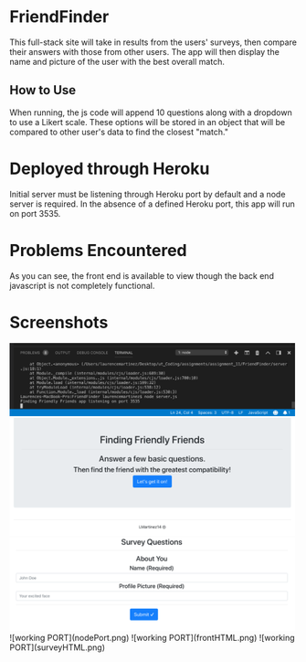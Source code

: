 # FriendFinder
This full-stack site will take in results from the users' surveys, then compare their answers with those from other users. The app will then display the name and picture of the user with the best overall match.

## How to Use
When running, the js code will append 10 questions along with a dropdown to use a Likert scale. These options will be stored in an object that will be compared to other user's data to find the closest "match."

# Deployed through Heroku
Initial server must be listening through Heroku port by default and a node server is required. In the absence of a defined Heroku port, this app will run on port 3535.

# Problems Encountered
As you can see, the front end is available to view though the back end javascript is not completely functional.

# Screenshots

<div style='float: center'>
  <img style='width: 500px' src="nodePort.png"></img>
</div>
<div style='float: center'>
  <img style='width: 500px' src="frontHTML.png"></img>
</div>
<div style='float: center'>
  <img style='width: 500px' src="surveyHTML.png"></img>
</div>
![working PORT](nodePort.png)
![working PORT](frontHTML.png)
![working PORT](surveyHTML.png)

